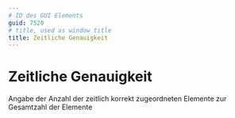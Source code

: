 ```yaml
---
# ID des GUI Elements
guid: 7520
# title, used as window title
title: Zeitliche Genauigkeit
---
```


# Zeitliche Genauigkeit

Angabe der Anzahl der zeitlich korrekt zugeordneten Elemente zur Gesamtzahl der Elemente

